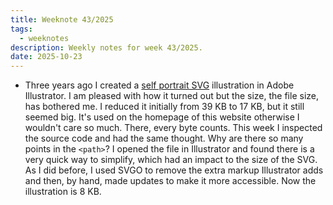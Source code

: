 ```yaml
---
title: Weeknote 43/2025
tags:
  - weeknotes
description: Weekly notes for week 43/2025.
date: 2025-10-23
---
```

- Three years ago I created a [self portrait SVG](/notes/2022/svg-self-portrait/) illustration in Adobe Illustrator. I am pleased with how it turned out but the size, the file size, has bothered me. I reduced it initially from 39 KB to 17 KB, but it still seemed big. It's used on the homepage of this website otherwise I wouldn't care so much. There, every byte counts. This week I inspected the source code and had the same thought. Why are there so many points in the `<path>`? I opened the file in Illustrator and found there is a very quick way to simplify, which had an impact to the size of the SVG. As I did before, I used SVGO to remove the extra markup Illustrator adds and then, by hand, made updates to make it more accessible. Now the illustration is 8 KB. 